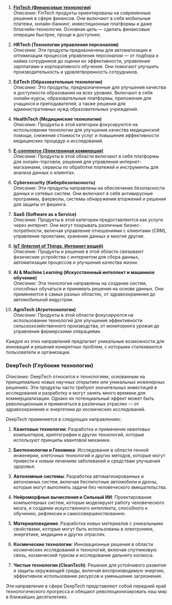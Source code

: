 1. **[FinTech (Финансовые технологии)](FinTech%20%28%D0%A4%D0%B8%D0%BD%D0%B0%D0%BD%D1%81%D0%BE%D0%B2%D1%8B%D0%B5%20%D1%82%D0%B5%D1%85%D0%BD%D0%BE%D0%BB%D0%BE%D0%B3%D0%B8%D0%B8%29.md)**  
   *Описание*: FinTech продукты ориентированы на современные решения в сфере финансов. Они включают в себя мобильные платежи, онлайн-банкинг, инвестиционные платформы и даже блокчейн-технологии. Основная цель — сделать финансовые операции быстрее, проще и доступнее.

1. **HRTech (Технологии управления персоналом)**  
   *Описание*: Эти продукты предназначены для автоматизации и оптимизации процессов управления персоналом — от подбора и найма сотрудников до оценки их эффективности, управления зарплатами и корпоративного обучения. Они помогают улучшить производительность и удовлетворенность сотрудников.

1. **EdTech (Образовательные технологии)**  
   *Описание*: Это продукты, предназначенные для улучшения качества и доступности образования на всех уровнях. Включают в себя онлайн-курсы, образовательные платформы, приложения для учащихся и преподавателей, а также решения для административных нужд образовательных учреждений.

1. **HealthTech (Медицинские технологии)**  
   *Описание*: Продукты в этой категории фокусируются на использовании технологии для улучшения качества медицинской помощи, снижения стоимости услуг и повышения эффективности медицинских процедур и исследований.

1. **[E-commerce (Электронная коммерция)](E-commerce%20%28%D0%AD%D0%BB%D0%B5%D0%BA%D1%82%D1%80%D0%BE%D0%BD%D0%BD%D0%B0%D1%8F%20%D0%BA%D0%BE%D0%BC%D0%BC%D0%B5%D1%80%D1%86%D0%B8%D1%8F%29.md)**  
   *Описание*: Продукты в этой области включают в себя платформы для онлайн-торговли, решения для управления интернет-магазинами, сервисы по обработке платежей и инструменты для анализа данных о клиентах.

1. **Cybersecurity (Кибербезопасность)**  
   *Описание*: Эти продукты направлены на обеспечение безопасности данных и сетевых систем. Они включают в себя антивирусные программы, фаерволы, системы обнаружения вторжений и решения для защиты от фишинга.

1. **SaaS (Software as a Service)**  
   *Описание*: Продукты в этой категории предоставляются как услуги через интернет. Они могут покрывать различные бизнес-потребности, включая управление отношениями с клиентами (CRM), управление проектами, хранение данных и многие другие.

1. **[IoT (Internet of Things, Интернет вещей)](IoT%20%28Internet%20of%20Things,%20%D0%98%D0%BD%D1%82%D0%B5%D1%80%D0%BD%D0%B5%D1%82%20%D0%B2%D0%B5%D1%89%D0%B5%D0%B9%29.md)**  
   *Описание*: Продукты и решения в этой области связывают физические устройства с интернетом для сбора данных, автоматизации процессов и улучшения качества жизни.

1. **AI & Machine Learning (Искусственный интеллект и машинное обучение)**  
   *Описание*: Эти технологии направлены на создание систем, способных обучаться и принимать решения на основе данных. Они применяются в самых разных областях, от здравоохранения до автомобильной индустрии.

1. **AgroTech (Агротехнологии)**  
   *Описание*: Продукты в этой области фокусируются на использовании технологий для улучшения эффективности сельскохозяйственного производства, от мониторинга урожая до управления фермерскими операциями.

Каждое из этих направлений предлагает уникальные возможности для инноваций и решения конкретных проблем, с которыми сталкиваются пользователи и организации.

### DeepTech (Глубокие технологии)

*Описание*: DeepTech относится к технологиям, основанным на принципиально новых научных открытиях или уникальных инженерных решениях. Эти продукты часто требуют значительных инвестиций в исследования и разработку и могут занять много времени для коммерциализации. Однако их потенциальный эффект может быть революционным и применяться в различных отраслях — от здравоохранения и энергетики до космических исследований.

DeepTech применяется в следующих направлениях:

1. **Квантовые технологии**: Разработка и применение квантовых компьютеров, криптографии и других технологий, которые используют принципы квантовой механики.

1. **Биотехнологии и Геномика**: Исследования в области генной инженерии, клеточных технологий и других методов, которые могут привести к новым лечениям заболеваний и средствам улучшения здоровья.

1. **Автономные системы**: Разработка автоматизированных и автономных систем, включая беспилотные автомобили и дроны, которые могут выполнять задачи без человеческого вмешательства.

1. **Нейроморфные вычисления и Сильный ИИ**: Проектирование компьютерных систем, которые моделируют работу человеческого мозга, и создание искусственного интеллекта, способного к обучению, рефлексии и самосовершенствованию.

1. **Материаловедение**: Разработка новых материалов с уникальными свойствами, которые могут быть использованы в электронике, энергетике, медицине и других отраслях.

1. **Космические технологии**: Инновационные решения в области космических исследований и технологий, включая спутниковую связь, космический туризм и исследование дальнего космоса.

1. **Чистые технологии (CleanTech)**: Решения для устойчивого развития и защиты окружающей среды, включая воспроизводимую энергию, эффективное использование ресурсов и уменьшение загрязнения.

Эти направления в сфере DeepTech представляют собой передний край технологического прогресса и обещают революционизировать наш мир в ближайших десятилетиях.

